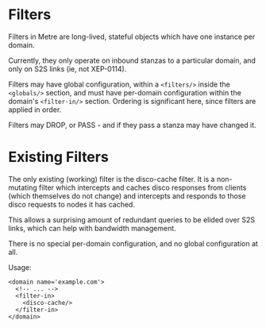 Filters
======

Filters in Metre are long-lived, stateful objects which have one instance per domain.

Currently, they only operate on inbound stanzas to a particular domain, and only on S2S
links (ie, not XEP-0114).

Filters may have global configuration, within a `<filters/>` inside the `<globals/>` section,
and must have per-domain configuration within the domain's `<filter-in/>` section. Ordering
is significant here, since filters are applied in order.

Filters may DROP, or PASS - and if they pass a stanza may have changed it.

Existing Filters
========

The only existing (working) filter is the disco-cache filter. It is a non-mutating filter which intercepts
and caches disco responses from clients (which themselves do not change) and intercepts and
responds to those disco requests to nodes it has cached.

This allows a surprising amount of redundant queries to be elided over S2S links, which can help with bandwidth management.

There is no special per-domain configuration, and no global configuration at all.

Usage:

```
<domain name='example.com'>
  <!-- ... -->
  <filter-in>
    <disco-cache/>
  </filter-in>
</domain>
```